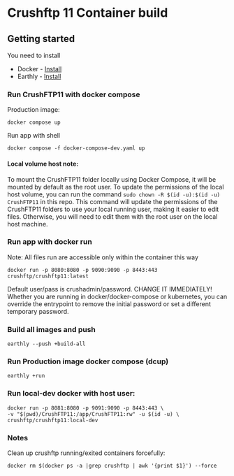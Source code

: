 # Crushftp 11 Container build

## Getting started
You need to install
- Docker - [Install](https://docs.docker.com/get-docker/)  
- Earthly - [Install](https://earthly.dev/get-earthly)  

###  Run CrushFTP11 with docker compose
Production image:
```shell
docker compose up
```

Run app with shell
```shell
docker compose -f docker-compose-dev.yaml up
```
#### Local volume host note:
To mount the CrushFTP11 folder locally using Docker Compose, it will be mounted by default as the root user. To update the permissions of the local host volume, you can run the command ```sudo chown -R $(id -u):$(id -u) CrushFTP11``` in this repo. This command will update the permissions of the CrushFTP11 folders to use your local running user, making it easier to edit files. Otherwise, you will need to edit them with the root user on the local host machine.

### Run app with docker run
Note: All files run are accessible only within the container this way
```shell
docker run -p 8080:8080 -p 9090:9090 -p 8443:443 crushftp/crushftp11:latest
```
Default user/pass is crushadmin/password.  CHANGE IT IMMEDIATELY!  
Whether you are running in docker/docker-compose or kubernetes, you can override the entrypoint to remove the initial password or set a different temporary password.  


### Build all images and push
```
earthly --push +build-all
```

### Run Production image docker compose (dcup)
```
earthly +run
```


### Run local-dev docker with host user:
```
docker run -p 8081:8080 -p 9091:9090 -p 8443:443 \
-v "$(pwd)/CrushFTP11:/app/CrushFTP11:rw" -u $(id -u) \
crushftp/crushftp11:local-dev
```
### Notes
Clean up crushftp running/exited containers forcefully:
```shell
docker rm $(docker ps -a |grep crushftp | awk '{print $1}') --force
```

